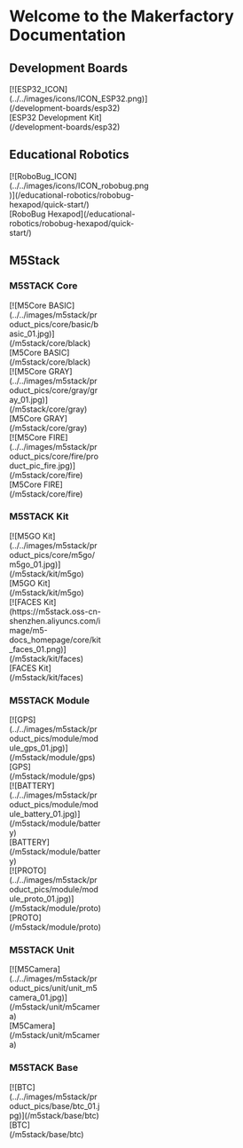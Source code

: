 # Welcome to the Makerfactory Documentation

## Development Boards

<div markdown="span" class="float-container text-center">
  <div markdown="span" class="pull-left" style="width: 50%">
    [![ESP32_ICON](../../images/icons/ICON_ESP32.png)](/development-boards/esp32)
    <br>
    [ESP32 Development Kit](/development-boards/esp32)
  </div>
  <!--
  <div markdown="span" class="pull-left" style="width: 50%">
    [![SensorIO_ICON](../../images/icons/ICON_sensorio.png)](development-boards/sensorio)
    <br>
    [SensorIO Development Kit](development-boards/sensorio)
  </div>
  -->
</div>

## Educational Robotics

<div markdown="span" class="float-container text-center">
  <div markdown="span" class="pull-left" style="width: 50%">
    [![RoboBug_ICON](../../images/icons/ICON_robobug.png)](/educational-robotics/robobug-hexapod/quick-start/)
    <br>
    [RoboBug Hexapod](/educational-robotics/robobug-hexapod/quick-start/)
  </div>
</div>

## M5Stack

### M5STACK Core

<div markdown="span" class="float-container text-center">
  <div markdown="span" class="pull-left slight-padding" style="width: 33%">
    [![M5Core BASIC](../../images/m5stack/product_pics/core/basic/basic_01.jpg)](/m5stack/core/black)
    <br>
    [M5Core BASIC](/m5stack/core/black)
  </div>
  <div markdown="span" class="pull-left slight-padding" style="width: 33%">
    [![M5Core GRAY](../../images/m5stack/product_pics/core/gray/gray_01.jpg)](/m5stack/core/gray)
    <br>
    [M5Core GRAY](/m5stack/core/gray)
  </div>
  <div markdown="span" class="pull-left slight-padding" style="width: 33%">
    [![M5Core FIRE](../../images/m5stack/product_pics/core/fire/product_pic_fire.jpg)](/m5stack/core/fire)
    <br>
    [M5Core FIRE](/m5stack/core/fire)
  </div>
</div>

### M5STACK Kit

<div markdown="span" class="float-container text-center">
  <div markdown="span" class="pull-left slight-padding" style="width: 33%">
    [![M5GO Kit](../../images/m5stack/product_pics/core/m5go/m5go_01.jpg)](/m5stack/kit/m5go)
    <br>
    [M5GO Kit](/m5stack/kit/m5go)
  </div>
  <div markdown="span" class="pull-left slight-padding" style="width: 33%">
    [![FACES Kit](https://m5stack.oss-cn-shenzhen.aliyuncs.com/image/m5-docs_homepage/core/kit_faces_01.png)](/m5stack/kit/faces)
    <br>
    [FACES Kit](/m5stack/kit/faces)
  </div>
</div>

### M5STACK Module

<div markdown="span" class="float-container text-center">
  <div markdown="span" class="pull-left slight-padding" style="width: 33%">
    [![GPS](../../images/m5stack/product_pics/module/module_gps_01.jpg)](/m5stack/module/gps)
    <br>
    [GPS](/m5stack/module/gps)
  </div>
  <div markdown="span" class="pull-left slight-padding" style="width: 33%">
    [![BATTERY](../../images/m5stack/product_pics/module/module_battery_01.jpg)](/m5stack/module/battery)
    <br>
    [BATTERY](/m5stack/module/battery)
  </div>
  <div markdown="span" class="pull-left slight-padding" style="width: 33%">
    [![PROTO](../../images/m5stack/product_pics/module/module_proto_01.jpg)](/m5stack/module/proto)
    <br>
    [PROTO](/m5stack/module/proto)
  </div>
</div>

### M5STACK Unit

<div markdown="span" class="float-container text-center">
  <div markdown="span" class="pull-left slight-padding" style="width: 33%">
    [![M5Camera](../../images/m5stack/product_pics/unit/unit_m5camera_01.jpg)](/m5stack/unit/m5camera)
    <br>
    [M5Camera](/m5stack/unit/m5camera)
  </div>
</div>

### M5STACK Base

<div markdown="span" class="float-container text-center">
  <div markdown="span" class="pull-left slight-padding" style="width: 33%">
    [![BTC](../../images/m5stack/product_pics/base/btc_01.jpg)](/m5stack/base/btc)
    <br>
    [BTC](/m5stack/base/btc)
  </div>
</div>
